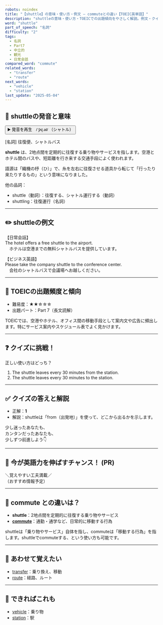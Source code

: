 ```yaml
---
robots: noindex
title: "【shuttle】の意味・使い方・例文 ― commuteとの違い【TOEIC英単語】"
description: "shuttleの意味・使い方・TOEICでの出題傾向をやさしく解説。例文・クイズ付きでcommuteとの違いもわかりやすく学べます。"
word: "shuttle"
part_of_speech: "名詞"
difficulty: "2"
tags:
  - 名詞
  - Part7
  - 中立的
  - 観光
  - 日常会話
compared_word: "commute"
related_words:
  - "transfer"
  - "route"
next_words:
  - "vehicle"
  - "station"
last_update: "2025-05-04"
---
```


## 🔰 shuttleの発音と意味

<button class="play-audio" onclick="playTTS('shuttle')">
  <span class="play-audio-main">
    ▶️ 発音を再生　/ˈʃʌt̬.əl/
  </span>
  <span class="play-audio-sub">
    （シャトル）
  </span>
</button>

[名詞] 往復便、シャトルバス

**shuttle** は、2地点間を定期的に往復する乗り物やサービスを指します。空港とホテル間のバスや、短距離を行き来する交通手段によく使われます。

語源は「織機の杼（ひ）」で、糸を左右に往復させる道具から転じて「行ったり来たりするもの」という意味になりました。

他の品詞：  
- shuttle（動詞）：往復する、シャトル運行する（動詞）
- shuttling：往復運行（名詞）

---

## ✏️ shuttleの例文

【日常会話】  
The hotel offers a free shuttle to the airport.  
　ホテルは空港までの無料シャトルバスを提供しています。

【ビジネス英語】  
Please take the company shuttle to the conference center.  
　会社のシャトルバスで会議場へお越しください。

---

## 🎯 TOEICの出題頻度と傾向

- 難易度：★★☆☆☆
- 出題パート：Part 7（長文読解）

TOEICでは、空港やホテル、オフィス間の移動手段として案内文や広告に頻出します。特にサービス案内やスケジュール表でよく見かけます。

---

## ❓ クイズに挑戦！

正しい使い方はどっち？

1. The shuttle leaves every 30 minutes from the station.  
2. The shuttle leaves every 30 minutes to the station.

---

## ✅ クイズの答えと解説

- 正解：**1**
- 解説：shuttleは「from（出発地）」を使って、どこから出るかを示します。

少し迷ったあなたも、  
カンタンだったあなたも、  
少しずつ前進しよう👇️

---

## 🚀 今が英語力を伸ばすチャンス！ (PR)

<div class="info-center">
＼覚えやすい工夫満載／<br>  
（おすすめ情報予定）
</div>

---

## 🤔  commute との違いは？

- **shuttle**：2地点間を定期的に往復する乗り物やサービス
- **[commute](/word/commute)**：通勤・通学など、日常的に移動する行為

shuttleは「乗り物やサービス」自体を指し、commuteは「移動する行為」を指します。shuttleでcommuteする、という使い方も可能です。

---

## 🧩 あわせて覚えたい

- [transfer](/word/transfer)：乗り換え、移動
- [route](/word/route)：経路、ルート

---

## 📖 できればこれも

- [vehicle](/word/vehicle)：乗り物
- [station](/word/station)：駅

<!-- cvid: aid05_bid29 -->
